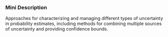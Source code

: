 ### Mini Description

Approaches for characterizing and managing different types of uncertainty in probability estimates, including methods for combining multiple sources of uncertainty and providing confidence bounds.
